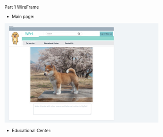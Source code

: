  Part 1 WireFrame 
* Main page:

![](imgMilestone1/WireFrameMainpage.jpeg)



* Educational Center:


